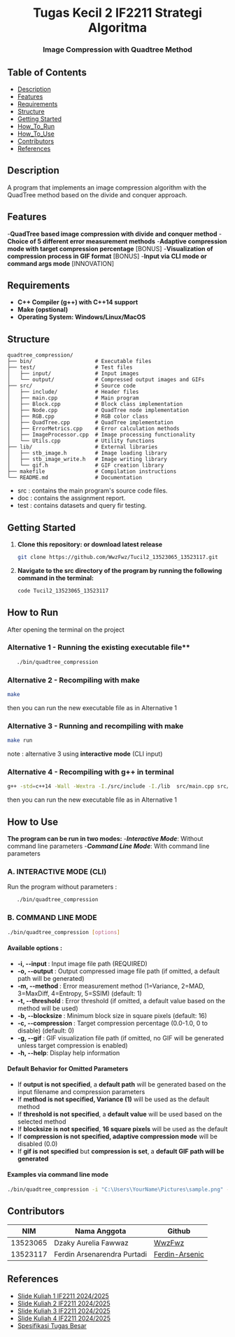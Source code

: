 <h1 align="center">Tugas Kecil 2 IF2211 Strategi Algoritma</h1>
<h3 align="center">Image Compression with Quadtree Method</h3>


## Table of Contents

- [Description](#description)
- [Features](#features)
- [Requirements](#requirements)
- [Structure](#structure)
- [Getting Started](#getting-started)
- [How_To_Run](#how-to-run)
- [How_To_Use](#how-to-use)
- [Contributors](#contributors)
- [References](#references)

## Description
A program that implements an image compression algorithm with the QuadTree method based on the divide and conquer approach.

## Features
-**QuadTree based image compression with divide and conquer method**
-**Choice of 5 different error measurement methods**
-**Adaptive compression mode with target compression percentage** [BONUS]
-**Visualization of compression process in GIF format** [BONUS]
-**Input via CLI mode or command args mode** [INNOVATION]

## Requirements
- **C++ Compiler (g++) with C++14 support**
- **Make (opstional)**
- **Operating System: Windows/Linux/MacOS**

## Structure
```
quadtree_compression/
├── bin/                    # Executable files
├── test/                   # Test files
│   ├── input/              # Input images
│   └── output/             # Compressed output images and GIFs
├── src/                    # Source code
│   ├── include/            # Header files
│   ├── main.cpp            # Main program
│   ├── Block.cpp           # Block class implementation
│   ├── Node.cpp            # QuadTree node implementation
│   ├── RGB.cpp             # RGB color class
│   ├── QuadTree.cpp        # QuadTree implementation
│   ├── ErrorMetrics.cpp    # Error calculation methods
│   ├── ImageProcessor.cpp  # Image processing functionality
│   └── Utils.cpp           # Utility functions
├── lib/                    # External libraries
│   ├── stb_image.h         # Image loading library
│   ├── stb_image_write.h   # Image writing library
│   └── gif.h               # GIF creation library
├── makefile                # Compilation instructions
└── README.md               # Documentation
```
- src : contains the main program's source code files.
- doc : contains the assignment report.
- test : contains datasets and query fir testing.

## Getting Started
1. **Clone this repository: or download latest release** 
   ```bash
   git clone https://github.com/WwzFwz/Tucil2_13523065_13523117.git
   ```
2. **Navigate to the src directory of the program by running the following command in the terminal:**
   ```bash
   code Tucil2_13523065_13523117
   ```

## How to Run
After opening the terminal on the project 
### Alternative 1 - Running the existing executable file**
   ```bash
      ./bin/quadtree_compression
   ```
### Alternative 2 - Recompiling with make 
   ```bash
   make
   ```
   then you can run the new executable file as in Alternative 1

### Alternative 3 - Running and recompiling with make
   ```bash
   make run
   ```
   note : alternative 3 using **interactive mode** (CLI input)
   
### Alternative 4 - Recompiling with g++ in terminal 
   ```bash
   g++ -std=c++14 -Wall -Wextra -I./src/include -I./lib  src/main.cpp src/Block.cpp src/Node.cpp src/RGB.cpp   src/QuadTree.cpp src/ErrorMetrics.cpp src/ImageProcessor.cpp src/Utils.cpp  -o quadtree_compression
   ```
   then you can run the new executable file as in Alternative 1
   
## How to Use 
**The program can be run in two modes:**
-***Interactive Mode***: Without command line parameters
-***Command Line Mode***: With command line parameters
### A. INTERACTIVE MODE (CLI)
   Run the program without parameters :
   ```bash
      ./bin/quadtree_compression
   ```
### B. COMMAND LINE MODE 
   ```bash
   ./bin/quadtree_compression [options]
   ```
#### Available options :
 - **-i, --input <file>**: Input image file path (REQUIRED)
 - **-o, --output <file>**: Output compressed image file path (if omitted, a default path will be generated)
 - **-m, --method <number>**: Error measurement method (1=Variance, 2=MAD, 3=MaxDiff, 4=Entropy, 5=SSIM) (default: 1)
 - **-t, --threshold <number>**: Error threshold (if omitted, a default value based on the method will be used)
 - **-b, --blocksize <number>**: Minimum block size in square pixels (default: 16)
 - **-c, --compression <percent>**: Target compression percentage (0.0-1.0, 0 to disable) (default: 0)
 - **-g, --gif <file>**: GIF visualization file path (if omitted, no GIF will be generated unless target compression is enabled)
 - **-h, --help**: Display help information

#### Default Behavior for Omitted Parameters

 - If **output is not specified**, a **default path** will be generated based on the input filename and compression parameters
 - If **method is not specified, Variance (1)** will be used as the default method
 - If **threshold is not specified**, a **default value** will be used based on the selected method
 - If **blocksize is not specified**, **16 square pixels** will be used as the default
 - If **compression is not specified, adaptive compression mode** will be disabled (0.0)
 - If **gif is not specified** but **compression is set**, a **default GIF path will be generated**

#### Examples via command line mode
```bash
./bin/quadtree_compression -i "C:\Users\YourName\Pictures\sample.png" -o "C:\Users\YourName\Documents\output.png" -m 1 -t 20 -b 16
```
   
## Contributors

| **NIM**  | **Nama Anggota**               | **Github** |
| -------- | ------------------------------ | ---------- |
| 13523065 | Dzaky Aurelia Fawwaz           | [WwzFwz](https://github.com/WwzFwz) |
| 13523117 | Ferdin Arsenarendra Purtadi    | [Ferdin-Arsenic](https://github.com/Ferdin-Arsenic) |

## References
- [Slide Kuliah 1 IF2211 2024/2025](https://informatika.stei.itb.ac.id/~rinaldi.munir/Stmik/2024-2025/07-Algoritma-Divide-and-Conquer-(2025)-Bagian1.pdf)
- [Slide Kuliah 2 IF2211 2024/2025](https://informatika.stei.itb.ac.id/~rinaldi.munir/Stmik/2024-2025/08-Algoritma-Divide-and-Conquer-(2025)-Bagian2.pdf)
- [Slide Kuliah 3 IF2211 2024/2025](https://informatika.stei.itb.ac.id/~rinaldi.munir/Stmik/2024-2025/09-Algoritma-Divide-and-Conquer-(2025)-Bagian3.pdf)
- [Slide Kuliah 4 IF2211 2024/2025](https://informatika.stei.itb.ac.id/~rinaldi.munir/Stmik/2024-2025/10-Algoritma-Divide-and-Conquer-(2025)-Bagian4.pdf)
- [Spesifikasi Tugas Besar](https://informatika.stei.itb.ac.id/~rinaldi.munir/Stmik/2024-2025/Tucil2-Stima-2025.pdf)

